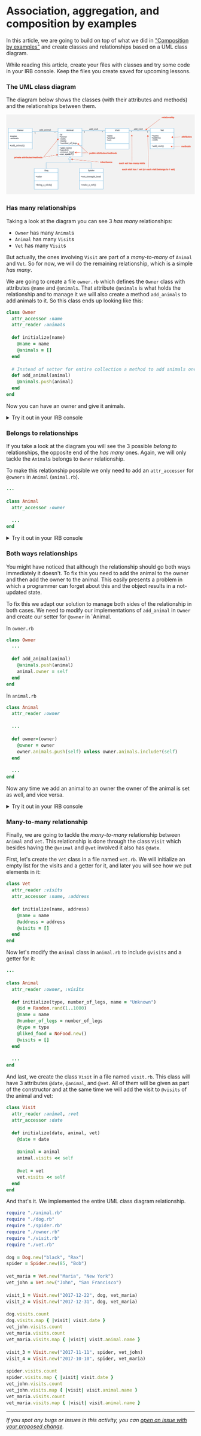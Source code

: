 # Association, aggregation, and composition by examples

In this article, we are going to build on top of what we did in ["Composition by examples"](./composition_by_examples.md) and create classes and relationships based on a UML class diagram.

While reading this article, create your files with classes and try some code in your IRB console. Keep the files you create saved for upcoming lessons.

### The UML class diagram
The diagram below shows the classes (with their attributes and methods) and the relationships between them.

![Vet UML diagram annotations](../images/uml_class_diagram_with_annotations.png)

### Has many relationships

Taking a look at the diagram you can see 3 *has many* relationships:
- `Owner` has many `Animal`s
- `Animal` has many `Visit`s
- `Vet` has many `Visit`s

But actually, the ones involving `Visit` are part of a *many-to-many* of `Animal` and `Vet`. So for now, we will do the remaining relationship, which is a simple *has many*.

We are going to create a file `owner.rb` which defines the `Owner` class with attributes `@name` and `@animals`. That attribute `@animals` is what holds the relationship and to manage it we will also create a method `add_animals` to add animals to it. So this class ends up looking like this:

```ruby
class Owner
  attr_accessor :name
  attr_reader :animals

  def initialize(name)
    @name = name
    @animals = []
  end

  # Instead of setter for entire collection a method to add animals one by one
  def add_animal(animal)
    @animals.push(animal)
  end
end
```

Now you can have an owner and give it animals.

<details>
<summary>Try it out in your IRB console</summary>

```ruby
require "./animal.rb"
require "./dog.rb"
require "./spider.rb"
require "./owner.rb"

dog = Dog.new("black", "Rax")
spider = Spider.new(85, "Bob")
animal = Animal.new("lion", 4, "Some name")

alex = Owner.new("Alex")
alex.animals
alex.add_animal(dog)
alex.animals
alex.add_animal(spider)
alex.animals
alex.add_animal(animal)
alex.animals.map {|animal| animal.name}

alex.animals.count
alex.animals.first.name
alex.animals.first.number_of_legs
```
</details>

### Belongs to relationships

If you take a look at the diagram you will see the 3 possible *belong to* relationships, the opposite end of the *has many* ones. Again, we will only tackle the `Animal`s belongs to `Owner` relationship.

To make this relationship possible we only need to add an `attr_accessor` for `@owners` in `Animal` (`animal.rb`).

```ruby
...

class Animal
  attr_accessor :owner

  ...
end
```

<details>
<summary>Try it out in your IRB console</summary>

```ruby
require "./animal.rb"
require "./dog.rb"
require "./spider.rb"
require "./owner.rb"

dog = Dog.new("black", "Rax")
spider = Spider.new(85, "Bob")
animal = Animal.new("lion", 4, "Some name")

alex = Owner.new("Alex")
alex.animals
alex.add_animal(dog)
alex.animals
alex.add_animal(spider)
alex.animals
alex.add_animal(animal)

alex.animals.last.owner.name

animal.owner
animal.owner = alex
animal.owner
animal.owner.name

alex.animals.last.owner.name
```
</details>

### Both ways relationships

You might have noticed that although the relationship should go both ways immediately it doesn't. To fix this you need to add the animal to the owner and then add the owner to the animal. This easily presents a problem in which a programmer can forget about this and the object results in a not-updated state.

To fix this we adapt our solution to manage both sides of the relationship in both cases. We need to modify our implementations of `add_animal` in `Owner` and create our setter for `@owner` in `Animal.

In `owner.rb`

```ruby
class Owner
  ...

  def add_animal(animal)
    @animals.push(animal)
    animal.owner = self
  end
end
```

In `animal.rb`

```ruby
class Animal
  attr_reader :owner

  ...

  def owner=(owner)
    @owner = owner
    owner.animals.push(self) unless owner.animals.include?(self)
  end

  ...
end
```

Now any time we add an animal to an owner the owner of the animal is set as well, and vice versa.

<details>
<summary>Try it out in your IRB console</summary>

```ruby
require "./animal.rb"
require "./dog.rb"
require "./spider.rb"
require "./owner.rb"

dog = Dog.new("black", "Rax")
spider = Spider.new(85, "Bob")
animal = Animal.new("lion", 4, "Some name")

alex = Owner.new("Alex")
alex.animals

dog.owner
alex.add_animal(dog)
dog.owner
dog.owner.name
alex.animals

spider.owner
alex.add_animal(spider)
spider.owner
spider.owner.name
alex.animals

animal.owner
alex.add_animal(animal)
animal.owner
animal.owner.name


alex.animals.count
alex.animals.first.name
alex.animals.first.number_of_legs



second_animal = Animal.new("cat", 4, "Kitty")
second_animal.owner
alex.animals.count

second_animal.owner = alex

second_animal.owner
alex.animals.count
alex.animals.last
alex.animals.last.name
```
</details>

### Many-to-many relationship

Finally, we are going to tackle the *many-to-many* relationship between `Animal` and `Vet`. This relationship is done through the class `Visit` which besides having the `@animal` and `@vet` involved it also has `@date`.

First, let's create the `Vet` class in a file named `vet.rb`. We will initialize an empty list for the visits and a getter for it, and later you will see how we put elements in it:

```ruby
class Vet
  attr_reader :visits
  attr_accessor :name, :address

  def initialize(name, address)
    @name = name
    @address = address
    @visits = []
  end
end
```

Now let's modify the `Animal` class in `animal.rb` to include `@visits` and a getter for it:

```ruby
...

class Animal
  attr_reader :owner, :visits

  def initialize(type, number_of_legs, name = "Unknown")
    @id = Random.rand(1..1000)
    @name = name
    @number_of_legs = number_of_legs
    @type = type
    @liked_food = NoFood.new()
    @visits = []
  end

  ...
end
```

And last, we create the class `Visit` in a file named `visit.rb`. This class will have 3 attributes `@date`, `@animal`, and `@vet`. All of them will be given as part of the constructor and at the same time we will add the visit to `@visits` of the animal and vet:

```ruby
class Visit
  attr_reader :animal, :vet
  attr_accessor :date

  def initialize(date, animal, vet)
    @date = date

    @animal = animal
    animal.visits << self

    @vet = vet
    vet.visits << self
  end
end
```

And that's it. We implemented the entire UML class diagram relationship.

```ruby
require "./animal.rb"
require "./dog.rb"
require "./spider.rb"
require "./owner.rb"
require "./visit.rb"
require "./vet.rb"

dog = Dog.new("black", "Rax")
spider = Spider.new(85, "Bob")

vet_maria = Vet.new("Maria", "New York")
vet_john = Vet.new("John", "San Francisco")

visit_1 = Visit.new("2017-12-22", dog, vet_maria)
visit_2 = Visit.new("2017-12-31", dog, vet_maria)

dog.visits.count
dog.visits.map { |visit| visit.date }
vet_john.visits.count
vet_maria.visits.count
vet_maria.visits.map { |visit| visit.animal.name }

visit_3 = Visit.new("2017-11-11", spider, vet_john)
visit_4 = Visit.new("2017-10-10", spider, vet_maria)

spider.visits.count
spider.visits.map { |visit| visit.date }
vet_john.visits.count
vet_john.visits.map { |visit| visit.animal.name }
vet_maria.visits.count
vet_maria.visits.map { |visit| visit.animal.name }
```
</details>

------

_If you spot any bugs or issues in this activity, you can [open an issue with your proposed change](https://github.com/microverseinc/curriculum-transversal-skills/blob/main/git-github/articles/open_issue.md)._

